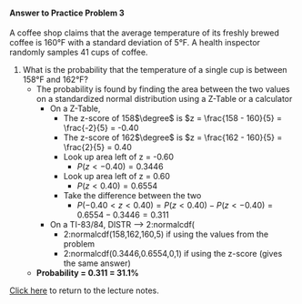 #### Answer to Practice Problem 3
A coffee shop claims that the average temperature of its freshly brewed coffee is 160°F with a standard deviation of 5°F. A health inspector randomly samples 41 cups of coffee.

1. What is the probability that the temperature of a single cup is between 158°F and 162°F?
    * The probability is found by finding the area between the two values on a standardized normal distribution using a Z-Table or a calculator
        * On a Z-Table,
            * The z-score of 158$\degree$ is $z = \frac{158 - 160}{5} = \frac{-2}{5} = -0.40
            * The z-score of 162$\degree$ is $z = \frac{162 - 160}{5} = \frac{2}{5} = 0.40
            * Look up area left of z = -0.60
                * $P(z < -0.40) = 0.3446$
            * Look up area left of z = 0.60
                * $P(z < 0.40) = 0.6554$
            * Take the difference between the two
                * $P(-0.40 < z < 0.40) = P(z < 0.40) - P(z < -0.40) = 0.6554 - 0.3446 = 0.311$
        * On a TI-83/84, DISTR --> 2:normalcdf(
            * 2:normalcdf(158,162,160,5) if using the values from the problem
            * 2:normalcdf(0.3446,0.6554,0,1) if using the z-score (gives the same answer)
    * __Probability = 0.311 = 31.1\%__

[Click here](https://github.com/drolsonmi/SnowCollegeClasses/blob/main/math1040online/Lectures/17_2_StatsOfSamplingDists.md) to return to the lecture notes.